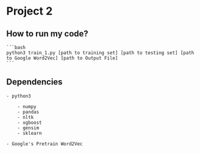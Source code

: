 # Project 2

## How to run my code?

	```bash
	python3 train_1.py [path to training set] [path to testing set] [path to Google Word2Vec] [path to Output File]
	```

## Dependencies

	- python3

		- numpy
		- pandas
		- nltk
		- xgboost
		- gensim
		- sklearn

	- Google's Pretrain Word2Vec
